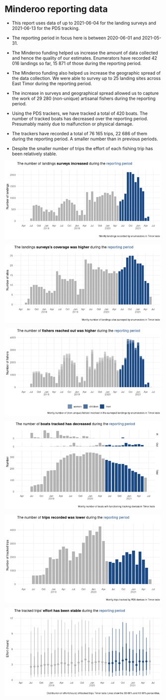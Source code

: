 Minderoo reporting data
================

-   This report uses data of up to 2021-06-04 for the landing surveys
    and 2021-06-13 for the PDS tracking.

-   The reporting period in focus here is between 2020-06-01 and
    2021-05-31.

-   The Minderoo funding helped us increase the amount of data collected
    and hence the quality of our estimates. Enumerators have recorded 42
    016 landings so far, 15 871 of those during the reporting period.

-   The Minderoo funding also helped us increase the geographic spread
    of the data collection. We were able to survey up to 25 landing
    sites across East Timor during the reporting period.

-   The increase in surveys and geographical spread allowed us to
    capture the work of 29 280 (non-unique) artisanal fishers during the
    reporting period.

-   Using the PDS trackers, we have tracked a total of 420 boats. The
    number of tracked boats has decreased over the reporting period.
    Presumably mainly due to malfunction or physical damage.

-   The trackers have recorded a total of 76 165 trips, 22 686 of them
    during the reporting period. A smaller number than in previous
    periods.

-   Despite the smaller number of trips the effort of each fishing trip
    has been relatively stable.

![](minderoo_figures_files/figure-gfm/unnamed-chunk-2-1.png)<!-- -->

![](minderoo_figures_files/figure-gfm/unnamed-chunk-3-1.png)<!-- -->

![](minderoo_figures_files/figure-gfm/unnamed-chunk-4-1.png)<!-- -->

![](minderoo_figures_files/figure-gfm/unnamed-chunk-6-1.png)<!-- -->

![](minderoo_figures_files/figure-gfm/unnamed-chunk-7-1.png)<!-- -->

![](minderoo_figures_files/figure-gfm/unnamed-chunk-8-1.png)<!-- -->
